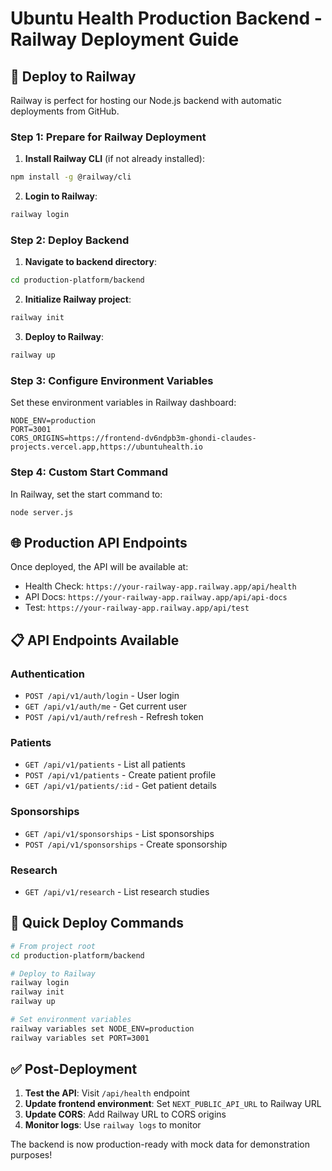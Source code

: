 # Ubuntu Health Production Backend - Railway Deployment Guide

## 🚀 Deploy to Railway

Railway is perfect for hosting our Node.js backend with automatic deployments from GitHub.

### Step 1: Prepare for Railway Deployment

1. **Install Railway CLI** (if not already installed):
```bash
npm install -g @railway/cli
```

2. **Login to Railway**:
```bash
railway login
```

### Step 2: Deploy Backend

1. **Navigate to backend directory**:
```bash
cd production-platform/backend
```

2. **Initialize Railway project**:
```bash
railway init
```

3. **Deploy to Railway**:
```bash
railway up
```

### Step 3: Configure Environment Variables

Set these environment variables in Railway dashboard:

```
NODE_ENV=production
PORT=3001
CORS_ORIGINS=https://frontend-dv6ndpb3m-ghondi-claudes-projects.vercel.app,https://ubuntuhealth.io
```

### Step 4: Custom Start Command

In Railway, set the start command to:
```
node server.js
```

## 🌐 Production API Endpoints

Once deployed, the API will be available at:
- Health Check: `https://your-railway-app.railway.app/api/health`
- API Docs: `https://your-railway-app.railway.app/api/api-docs`
- Test: `https://your-railway-app.railway.app/api/test`

## 📋 API Endpoints Available

### Authentication
- `POST /api/v1/auth/login` - User login
- `GET /api/v1/auth/me` - Get current user
- `POST /api/v1/auth/refresh` - Refresh token

### Patients
- `GET /api/v1/patients` - List all patients
- `POST /api/v1/patients` - Create patient profile
- `GET /api/v1/patients/:id` - Get patient details

### Sponsorships
- `GET /api/v1/sponsorships` - List sponsorships
- `POST /api/v1/sponsorships` - Create sponsorship

### Research
- `GET /api/v1/research` - List research studies

## 🔧 Quick Deploy Commands

```bash
# From project root
cd production-platform/backend

# Deploy to Railway
railway login
railway init
railway up

# Set environment variables
railway variables set NODE_ENV=production
railway variables set PORT=3001
```

## ✅ Post-Deployment

1. **Test the API**: Visit `/api/health` endpoint
2. **Update frontend environment**: Set `NEXT_PUBLIC_API_URL` to Railway URL
3. **Update CORS**: Add Railway URL to CORS origins
4. **Monitor logs**: Use `railway logs` to monitor

The backend is now production-ready with mock data for demonstration purposes!